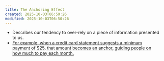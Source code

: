 ```yaml
---
title: The Anchoring Effect
created: 2025-10-03T06:50:26
modified: 2025-10-03T06:50:26
---
```


* Describes our tendency to over-rely on a piece of information presented to us.
* [For example, when a credit card statement suggests a minimum payment of $25, that amount becomes an anchor, guiding people on how much to pay each month.](https://sketchplanations.com/anchoring)
